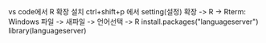 vs code에서 R 확장 설치
ctrl+shift+p 에서 setting(설정)
확장 -> R -> Rterm: Windows
파일 -> 새파일 -> 언어선택 -> R
install.packages("languageserver")
library(languageserver)
